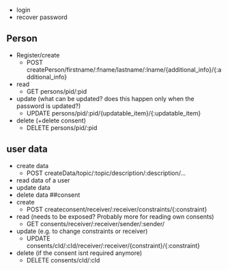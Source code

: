 
- login
- recover password
## Person
- Register/create
	- POST createPerson/firstname/:fname/lastname/:lname/{additional_info}/{:additional_info}
- read 
	- GET persons/pid/:pid
- update (what can be updated? does this happen only when the password is updated?)
	- UPDATE persons/pid/:pid/{updatable_item}/{:updatable_item}
- delete (+delete consent)
	- DELETE persons/pid/:pid
## user data
- create data
	- POST createData/topic/:topic/description/:description/...
- read data of a user 
- update data
- delete data
##consent
- create
	- POST createconsent/receiver/:receiver/constraints/{:constraint}
- read (needs to be exposed? Probably more for reading own consents)
	- GET consents/receiver/:receiver/sender/:sender/
- update (e.g. to change constraints or receiver)
	- UPDATE consents/cId/:cId/receiver/:receiver/{constraint}/{:constraint}
- delete (if the consent isnt required anymore)
	- DELETE consents/cId/:cId